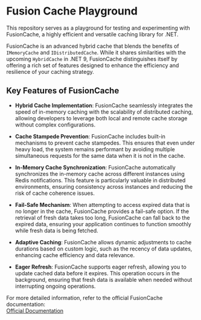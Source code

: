 # Fusion Cache Playground

This repository serves as a playground for testing and experimenting with FusionCache, a highly efficient and versatile caching library for .NET.

FusionCache is an advanced hybrid cache that blends the benefits of `IMemoryCache` and `IDistributedCache`. While it shares similarities with the upcoming `HybridCache` in .NET 9, FusionCache distinguishes itself by offering a rich set of features designed to enhance the efficiency and resilience of your caching strategy.

## Key Features of FusionCache

- **Hybrid Cache Implementation**: FusionCache seamlessly integrates the speed of in-memory caching with the scalability of distributed caching, allowing developers to leverage both local and remote cache storage without complex configurations.

- **Cache Stampede Prevention**: FusionCache includes built-in mechanisms to prevent cache stampedes. This ensures that even under heavy load, the system remains performant by avoiding multiple simultaneous requests for the same data when it is not in the cache.

- **In-Memory Cache Synchronization**: FusionCache automatically synchronizes the in-memory cache across different instances using Redis notifications. This feature is particularly valuable in distributed environments, ensuring consistency across instances and reducing the risk of cache coherence issues.

- **Fail-Safe Mechanism**: When attempting to access expired data that is no longer in the cache, FusionCache provides a fail-safe option. If the retrieval of fresh data takes too long, FusionCache can fall back to the expired data, ensuring your application continues to function smoothly while fresh data is being fetched.

- **Adaptive Caching**: FusionCache allows dynamic adjustments to cache durations based on custom logic, such as the recency of data updates, enhancing cache efficiency and data relevance.

- **Eager Refresh**: FusionCache supports eager refresh, allowing you to update cached data before it expires. This operation occurs in the background, ensuring that fresh data is available when needed without interrupting ongoing operations.

For more detailed information, refer to the official FusionCache documentation:  
[Official Documentation](https://github.com/ZiggyCreatures/FusionCache)
